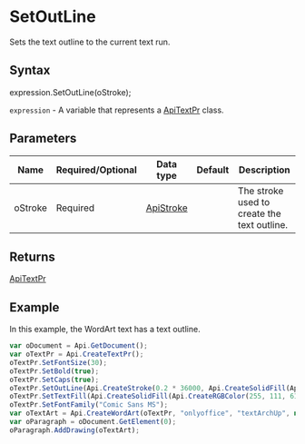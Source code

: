 # SetOutLine

Sets the text outline to the current text run.

## Syntax

expression.SetOutLine(oStroke);

`expression` - A variable that represents a [ApiTextPr](../ApiTextPr.md) class.

## Parameters

| **Name** | **Required/Optional** | **Data type** | **Default** | **Description** |
| ------------- | ------------- | ------------- | ------------- | ------------- |
| oStroke | Required | [ApiStroke](../../ApiStroke/ApiStroke.md) |  | The stroke used to create the text outline. |

## Returns

[ApiTextPr](../../ApiTextPr/ApiTextPr.md)

## Example

In this example, the WordArt text has a text outline.

```javascript
var oDocument = Api.GetDocument();
var oTextPr = Api.CreateTextPr();
oTextPr.SetFontSize(30);
oTextPr.SetBold(true);
oTextPr.SetCaps(true);
oTextPr.SetOutLine(Api.CreateStroke(0.2 * 36000, Api.CreateSolidFill(Api.CreateRGBColor(51, 51, 51))));
oTextPr.SetTextFill(Api.CreateSolidFill(Api.CreateRGBColor(255, 111, 61)));
oTextPr.SetFontFamily("Comic Sans MS");
var oTextArt = Api.CreateWordArt(oTextPr, "onlyoffice", "textArchUp", null, null, 0, 150 * 36000, 50 * 36000);
var oParagraph = oDocument.GetElement(0);
oParagraph.AddDrawing(oTextArt);
```
